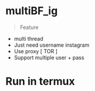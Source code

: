 # multiBF_ig
> Feature
+ multi thread
+ Just need username instagram
+ Use proxy [ TOR ]
+ Support multiple user + pass

# Run in termux

